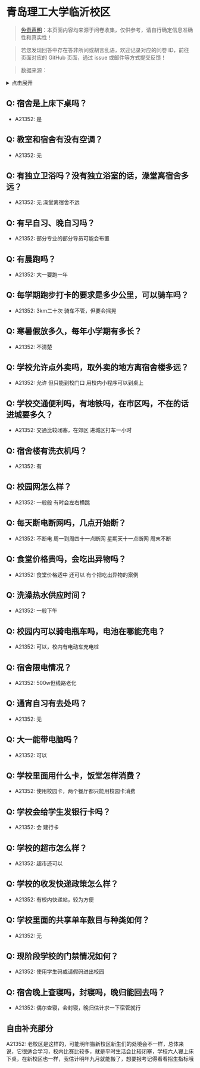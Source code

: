 # 青岛理工大学临沂校区

> [免责声明](https://colleges.chat/#_3)：本页面内容均来源于问卷收集，仅供参考，请自行确定信息准确性和真实性！

> 若您发现回答中存在答非所问或胡言乱语，欢迎记录对应的问卷 ID，前往页面对应的 GitHub 页面，通过 issue 或邮件等方式提交反馈！

> 数据来源：

<details><summary>点击展开</summary>
<ul>
<li>A21352: 匿名 (2023 年 12 月)</li>
</ul>
</details>

## Q: 宿舍是上床下桌吗？

- A21352: 是

## Q: 教室和宿舍有没有空调？

- A21352: 无

## Q: 有独立卫浴吗？没有独立浴室的话，澡堂离宿舍多远？

- A21352: 无 澡堂离宿舍不远

## Q: 有早自习、晚自习吗？

- A21352: 部分专业的部分导员可能会布置

## Q: 有晨跑吗？

- A21352: 大一要跑一年

## Q: 每学期跑步打卡的要求是多少公里，可以骑车吗？

- A21352: 3km二十次 骑车不管，但要会摇晃

## Q: 寒暑假放多久，每年小学期有多长？

- A21352: 不清楚

## Q: 学校允许点外卖吗，取外卖的地方离宿舍楼多远？

- A21352: 允许 但只能到校门口 用校内小程序可以到桌上

## Q: 学校交通便利吗，有地铁吗，在市区吗，不在的话进城要多久？

- A21352: 交通比较闭塞，在郊区 进城区打车一小时

## Q: 宿舍楼有洗衣机吗？

- A21352: 有

## Q: 校园网怎么样？

- A21352: 一般般 有时会左右横跳

## Q: 每天断电断网吗，几点开始断？

- A21352: 不断电  周一到周四十一点断网 星期天十一点断网  周末不断

## Q: 食堂价格贵吗，会吃出异物吗？

- A21352: 食堂价格适中 还可以 有个把吃出异物的案例

## Q: 洗澡热水供应时间？

- A21352: 一般下午

## Q: 校园内可以骑电瓶车吗，电池在哪能充电？

- A21352: 可以，校内有电动车充电桩

## Q: 宿舍限电情况？

- A21352: 500w但线路老化

## Q: 通宵自习有去处吗？

- A21352: 无

## Q: 大一能带电脑吗？

- A21352: 可以

## Q: 学校里面用什么卡，饭堂怎样消费？

- A21352: 使用校园卡，两个餐厅都只能用校园卡消费

## Q: 学校会给学生发银行卡吗？

- A21352: 会 建行卡

## Q: 学校的超市怎么样？

- A21352: 超市还可以

## Q: 学校的收发快递政策怎么样？

- A21352: 有校内快递站，较为方便

## Q: 学校里面的共享单车数目与种类如何？

- A21352: 无

## Q: 现阶段学校的门禁情况如何？

- A21352: 使用学生码或请假码进出校园

## Q: 宿舍晚上查寝吗，封寝吗，晚归能回去吗？

- A21352: 偶尔查寝，会封寝，晚归估计求一下宿管就行

## 自由补充部分

A21352: 老校区是这样的，可能明年搬新校区新生们的处境会不一样，总体来说，它很适合学习，校内比赛比较多，就是平时生活会比较闭塞，学校六人寝上床下桌，在新校区也一样，我估计明年九月就能搬了，想要报考记得看看招生指标哦